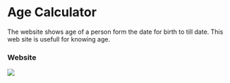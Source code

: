 # Age Calculator
The website shows age of a person form the date for birth to till date. This web site is usefull for knowing age.
### Website
![](https://github.com/MDeexith/Webeginner-projects/blob/main/Age%20Calculator/Screenshot%202022-08-28%20211519.png?raw=true)
